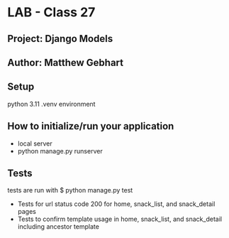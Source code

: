 # LAB - Class 27
## Project: Django Models
## Author: Matthew Gebhart

## Setup
python 3.11 .venv environment

## How to initialize/run your application
- local server 
- python manage.py runserver
## Tests
tests are run with $ python manage.py test
- Tests for url status code 200 for home, snack_list, and snack_detail pages
- Tests to confirm template usage in home, snack_list, and snack_detail including ancestor template
